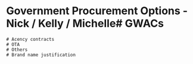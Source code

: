 
# Government Procurement Options - Nick / Kelly / Michelle# GWACs

    # Acency contracts
    # OTA
    # Others
    # Brand name justification
